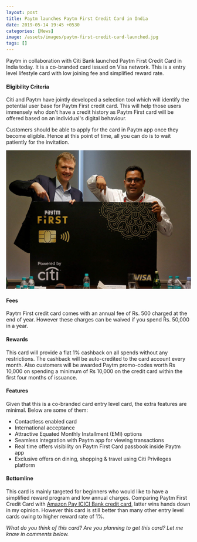 ```yaml
---
layout: post
title: Paytm launches Paytm First Credit Card in India
date: 2019-05-14 19:45 +0530
categories: [News]
image: /assets/images/paytm-first-credit-card-launched.jpg
tags: []
---
```


Paytm in collaboration with Citi Bank launched Paytm First Credit Card in India today. It is a co-branded card issued on Visa network. This is a entry level lifestyle card with low joining fee and simplified reward rate.

#### Eligibility Criteria

Citi and Paytm have jointly developed a selection tool which will identify the potential user base for Paytm First credit card. This will help those users immensely who don't have a credit history as Paytm First card will be offered based on an individual's digital behaviour.

Customers should be able to apply for the card in Paytm app once they become eligible. Hence at this point of time, all you can do is to wait patiently for the invitation.

![Stephen Bird & Vijay Shekhar Sharma at Paytm First Credit Card Launch Event](/assets/images/stephen-bird-and-vijay-shekhar-sharma-at-paytm-first-credit-card-launch-event.jpg#center)

#### Fees

Paytm First credit card comes with an annual fee of Rs. 500 charged at the end of year. However these charges can be waived if you spend Rs. 50,000 in a year.

#### Rewards

This card will provide a flat 1% cashback on all spends without any restrictions. The cashback will be auto-credited to the card account every month. Also customers will be awarded Paytm promo-codes worth Rs 10,000 on spending a minimum of Rs 10,000 on the credit card within the first four months of issuance.

#### Features

Given that this is a co-branded card entry level card, the extra features are minimal. Below are some of them:

- Contactless enabled card
- International acceptance
- Attractive Equated Monthly Installment (EMI) options
- Seamless integration with Paytm app for viewing transactions
- Real time offers visibility on Paytm First Card passbook inside Paytm app
- Exclusive offers on dining, shopping & travel using Citi Privileges platform

#### Bottomline

This card is mainly targeted for beginners who would like to have a simplified reward program and low annual charges. Comparing Paytm First Credit Card with [Amazon Pay ICICI Bank credit card](/amazon-pay-icici-bank-credit-card-review/), latter wins hands down in my opinion. However this card is still better than many other entry level cards owing to higher reward rate of 1%.

_What do you think of this card? Are you planning to get this card? Let me know in comments below._
